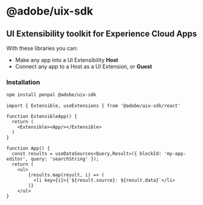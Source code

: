 # @adobe/uix-sdk

## UI Extensibility toolkit for Experience Cloud Apps

With these libraries you can:

- Make any app into a UI Extensibility **Host**
- Connect any app to a Host as a UI Extension, or **Guest**


### Installation

```sh
npm install penpal @adobe/uix-sdk
```

```tsx
import { Extensible, useExtensions } from '@adobe/uix-sdk/react'

function ExtensibleApp() {
  return (
    <Extensible><App/></Extensible>
  )
}

function App() {
  const results = useDataSources<Query,Result>({ blockId: 'my-app-editor', query: 'searchString' });
  return (
    <ul>
        {results.map(result, i) => (
          <li key={i}>{`${result.source}: ${result.data}`</li>
        )}
    </ul>
}

```
